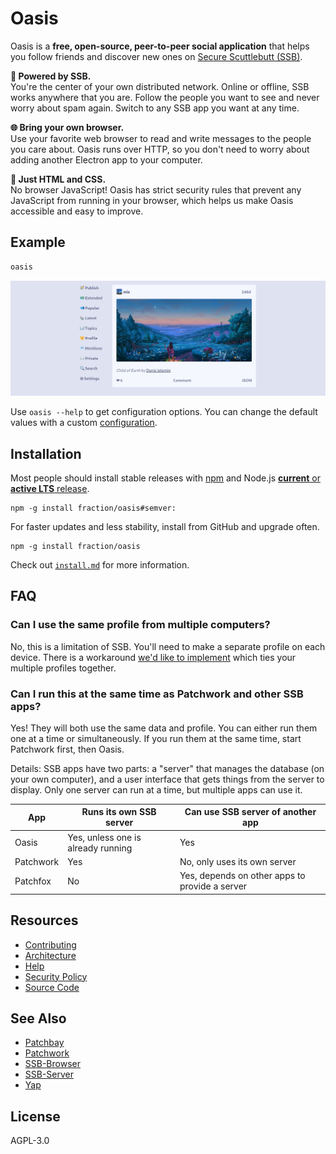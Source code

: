 # Oasis

Oasis is a **free, open-source, peer-to-peer social application** that helps
you follow friends and discover new ones on [Secure Scuttlebutt (SSB)][ssb].

**🦀 Powered by SSB.**  
You're the center of your own distributed network. Online or offline, SSB works
anywhere that you are. Follow the people you want to see and never worry about
spam again. Switch to any SSB app you want at any time.

**🌐 Bring your own browser.**  
Use your favorite web browser to read and write messages to the people you care
about. Oasis runs over HTTP, so you don't need to worry about adding another
Electron app to your computer.

**🏰 Just HTML and CSS.**  
No browser JavaScript! Oasis has strict security rules that prevent any
JavaScript from running in your browser, which helps us make Oasis accessible
and easy to improve.

## Example

```sh
oasis
```

![Screenshot of Oasis](./docs/screenshot.png)

Use `oasis --help` to get configuration options. You can change the default
values with a custom [configuration](./docs/configuring.md).

## Installation

Most people should install stable releases with [npm](https://npmjs.org/) and
Node.js [**current** or **active LTS** release](https://nodejs.org/en/about/releases/).

```shell
npm -g install fraction/oasis#semver:
```

For faster updates and less stability, install from GitHub and upgrade often.

```shell
npm -g install fraction/oasis
```

Check out [`install.md`](https://github.com/fraction/oasis/blob/master/docs/install.md)
for more information.

## FAQ

### Can I use the same profile from multiple computers?

No, this is a limitation of SSB. You'll need to make a separate profile on each device. There is a workaround [we'd like to implement](https://github.com/fraction/oasis/issues/267) which ties your multiple profiles together.

### Can I run this at the same time as Patchwork and other SSB apps?

Yes! They will both use the same data and profile. You can either run them one at a time or simultaneously. If you run them at the same time, start Patchwork first, then Oasis.

Details: SSB apps have two parts: a "server" that manages the database (on your own computer), and a user interface that gets things from the server to display. Only one server can run at a time, but multiple apps can use it.

| App       | Runs its own SSB server            | Can use SSB server of another app              |
| --------- | ---------------------------------- | ---------------------------------------------- |
| Oasis     | Yes, unless one is already running | Yes                                            |
| Patchwork | Yes                                | No, only uses its own server                   |
| Patchfox  | No                                 | Yes, depends on other apps to provide a server |

## Resources

- [Contributing](https://github.com/fraction/oasis/blob/master/docs/contributing.md)
- [Architecture](https://github.com/fraction/oasis/blob/master/docs/architecture.md)
- [Help](https://github.com/fraction/oasis/issues/new)
- [Security Policy](https://github.com/fraction/oasis/blob/master/docs/security.md)
- [Source Code](https://github.com/fraction/oasis.git)

## See Also

- [Patchbay](https://github.com/ssbc/patchbay)
- [Patchwork](https://github.com/ssbc/patchwork)
- [SSB-Browser](https://github.com/arj03/ssb-browser-demo)
- [SSB-Server](https://github.com/ssbc/ssb-server)
- [Yap](https://github.com/dominictarr/yap)

## License

AGPL-3.0

[ssb]: https://en.wikipedia.org/wiki/Secure_Scuttlebutt
